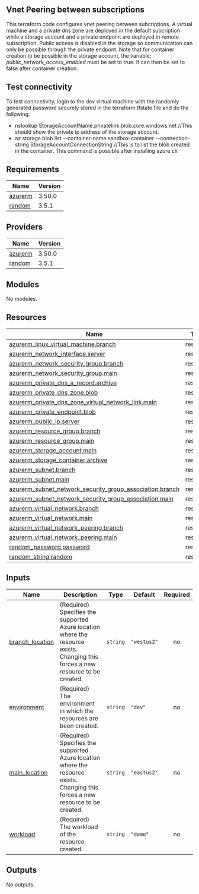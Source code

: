 ## Vnet Peering between subscriptions
This terraform code configures vnet peering between subcriptions.
A virtual machine and a private dns zone are deployed in the default subcription while a storage account and a private endpoint are deployed in remote subscription.
Public access is disabled in the storage so communication can only be possible through the private endpont.
Note that for container creation to be possible in the storage account, the variable: _public_network_access_enabled_ must be set to true. It can then be set to false after container creation.
## Test connectivity
To test conncetivity, login to the dev virtual machine with the randomly generated password securely stored in the terraform.tfstate file and do the following: 
* nslookup StorageAccountName.privatelink.blob.core.windows.net  //This should show the private ip address of the storage account.
*  az storage blob list --container-name sandbox-container --connection-string StorageAccountConnectionString  //This is to list the blob created in the container. This command is possible after installing azure cli.

<!-- BEGIN_TF_DOCS -->
## Requirements

| Name | Version |
|------|---------|
| <a name="requirement_azurerm"></a> [azurerm](#requirement\_azurerm) | 3.50.0 |
| <a name="requirement_random"></a> [random](#requirement\_random) | 3.5.1 |

## Providers

| Name | Version |
|------|---------|
| <a name="provider_azurerm"></a> [azurerm](#provider\_azurerm) | 3.50.0 |
| <a name="provider_random"></a> [random](#provider\_random) | 3.5.1 |

## Modules

No modules.

## Resources

| Name | Type |
|------|------|
| [azurerm_linux_virtual_machine.branch](https://registry.terraform.io/providers/hashicorp/azurerm/3.50.0/docs/resources/linux_virtual_machine) | resource |
| [azurerm_network_interface.server](https://registry.terraform.io/providers/hashicorp/azurerm/3.50.0/docs/resources/network_interface) | resource |
| [azurerm_network_security_group.branch](https://registry.terraform.io/providers/hashicorp/azurerm/3.50.0/docs/resources/network_security_group) | resource |
| [azurerm_network_security_group.main](https://registry.terraform.io/providers/hashicorp/azurerm/3.50.0/docs/resources/network_security_group) | resource |
| [azurerm_private_dns_a_record.archive](https://registry.terraform.io/providers/hashicorp/azurerm/3.50.0/docs/resources/private_dns_a_record) | resource |
| [azurerm_private_dns_zone.blob](https://registry.terraform.io/providers/hashicorp/azurerm/3.50.0/docs/resources/private_dns_zone) | resource |
| [azurerm_private_dns_zone_virtual_network_link.main](https://registry.terraform.io/providers/hashicorp/azurerm/3.50.0/docs/resources/private_dns_zone_virtual_network_link) | resource |
| [azurerm_private_endpoint.blob](https://registry.terraform.io/providers/hashicorp/azurerm/3.50.0/docs/resources/private_endpoint) | resource |
| [azurerm_public_ip.server](https://registry.terraform.io/providers/hashicorp/azurerm/3.50.0/docs/resources/public_ip) | resource |
| [azurerm_resource_group.branch](https://registry.terraform.io/providers/hashicorp/azurerm/3.50.0/docs/resources/resource_group) | resource |
| [azurerm_resource_group.main](https://registry.terraform.io/providers/hashicorp/azurerm/3.50.0/docs/resources/resource_group) | resource |
| [azurerm_storage_account.main](https://registry.terraform.io/providers/hashicorp/azurerm/3.50.0/docs/resources/storage_account) | resource |
| [azurerm_storage_container.archive](https://registry.terraform.io/providers/hashicorp/azurerm/3.50.0/docs/resources/storage_container) | resource |
| [azurerm_subnet.branch](https://registry.terraform.io/providers/hashicorp/azurerm/3.50.0/docs/resources/subnet) | resource |
| [azurerm_subnet.main](https://registry.terraform.io/providers/hashicorp/azurerm/3.50.0/docs/resources/subnet) | resource |
| [azurerm_subnet_network_security_group_association.branch](https://registry.terraform.io/providers/hashicorp/azurerm/3.50.0/docs/resources/subnet_network_security_group_association) | resource |
| [azurerm_subnet_network_security_group_association.main](https://registry.terraform.io/providers/hashicorp/azurerm/3.50.0/docs/resources/subnet_network_security_group_association) | resource |
| [azurerm_virtual_network.branch](https://registry.terraform.io/providers/hashicorp/azurerm/3.50.0/docs/resources/virtual_network) | resource |
| [azurerm_virtual_network.main](https://registry.terraform.io/providers/hashicorp/azurerm/3.50.0/docs/resources/virtual_network) | resource |
| [azurerm_virtual_network_peering.branch](https://registry.terraform.io/providers/hashicorp/azurerm/3.50.0/docs/resources/virtual_network_peering) | resource |
| [azurerm_virtual_network_peering.main](https://registry.terraform.io/providers/hashicorp/azurerm/3.50.0/docs/resources/virtual_network_peering) | resource |
| [random_password.password](https://registry.terraform.io/providers/hashicorp/random/3.5.1/docs/resources/password) | resource |
| [random_string.random](https://registry.terraform.io/providers/hashicorp/random/3.5.1/docs/resources/string) | resource |

## Inputs

| Name | Description | Type | Default | Required |
|------|-------------|------|---------|:--------:|
| <a name="input_branch_location"></a> [branch\_location](#input\_branch\_location) | (Required) Specifies the supported Azure location where the resource exists. Changing this forces a new resource to be created. | `string` | `"westus2"` | no |
| <a name="input_environment"></a> [environment](#input\_environment) | (Required) The environment in which the resources are been created. | `string` | `"dev"` | no |
| <a name="input_main_location"></a> [main\_location](#input\_main\_location) | (Required) Specifies the supported Azure location where the resource exists. Changing this forces a new resource to be created. | `string` | `"eastus2"` | no |
| <a name="input_workload"></a> [workload](#input\_workload) | (Required) The workload of the resource created. | `string` | `"demo"` | no |

## Outputs

No outputs.
<!-- END_TF_DOCS -->